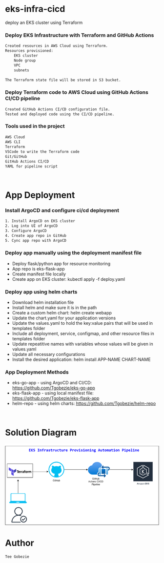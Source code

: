 # eks-infra-cicd

deploy an EKS cluster using Terraform

### Deploy EKS Infrastructure with Terraform and GitHub Actions
```
Created resources in AWS Cloud using Terraform.
Resources provisioned:
    EKS cluster
    Node group 
    VPC
    subnets 

The Terraform state file will be stored in S3 bucket.
```

### Deploy Terraform code to AWS Cloud using GitHub Actions CI/CD pipeline
```
Created GitHub Actions CI/CD configuration file.
Tested and deployed code using the CI/CD pipeline.
```

### Tools used in the project
```
AWS Cloud
AWS CLI
Terraform
VSCode to write the Terraform code
Git/GitHub
GitHub Actions CI/CD
YAML for pipeline script
```
<br />

# App Deployment

### Install ArgoCD and configure ci/cd deployment
```
1. Install ArgoCD on EKS cluster
2. Log into UI of ArgoCD
3. Configure ArgoCD
4. Create app repo in GitHub
5. Cync app repo with ArgoCD
```

### Deploy app manually using the deployment manifest file
- Deploy flask/python app for resource monitoring
- App repo is eks-flask-app
- Create manifest file locally
- Create app on EKS cluster: kubectl apply -f deploy.yaml

### Deploy app using helm charts
- Download helm installation file
- Install helm and make sure it is in the path
- Create a custom helm chart: helm create webapp
- Update the chart.yaml for your application versions
- Update the values.yaml to hold the key:value pairs that will be used in templates folder
- Include all deployment, service, configmap, and other resource files in templates folder
- Update repeatitive names with variables whose values will be given in values.yaml
- Update all necessary configurations
- Install the desired application: helm install APP-NAME CHART-NAME

### App Deployment Methods

- eks-go-app - using ArgoCD and CI/CD: https://github.com/Tgobezie/eks-go-app
- eks-flask-app - using local manifest file: https://github.com/Tgobezie/eks-flask-app
- helm-repo - using helm charts: https://github.com/Tgobezie/helm-repo
<br />

# Solution Diagram

<img src="images/eks-infra-cicd.png" width="600">
<br />

# Author
```
Tee Gobezie
```
